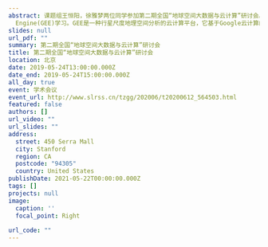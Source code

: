 ```yaml
---
abstract: 课题组王恒阳，徐雅梦两位同学参加第二期全国“地球空间大数据与云计算”研讨会。本次会议主要内容为Google Earth
  Engine(GEE)学习。GEE是一种行星尺度地理空间分析的云计算平台，它基于Google云计算的强大能力广泛用于自然灾害，水资源管理，气候检测和环境保护等社会问题。
slides: null
url_pdf: ""
summary: 第二期全国“地球空间大数据与云计算”研讨会
title: 第二期全国“地球空间大数据与云计算”研讨会
location: 北京
date: 2019-05-24T13:00:00.000Z
date_end: 2019-05-24T15:00:00.000Z
all_day: true
event: 学术会议
event_url: http://www.slrss.cn/tzgg/202006/t20200612_564503.html
featured: false
authors: []
url_video: ""
url_slides: ""
address:
  street: 450 Serra Mall
  city: Stanford
  region: CA
  postcode: "94305"
  country: United States
publishDate: 2021-05-22T00:00:00.000Z
tags: []
projects: null
image:
  caption: ''
  focal_point: Right
  
url_code: ""
---
```

